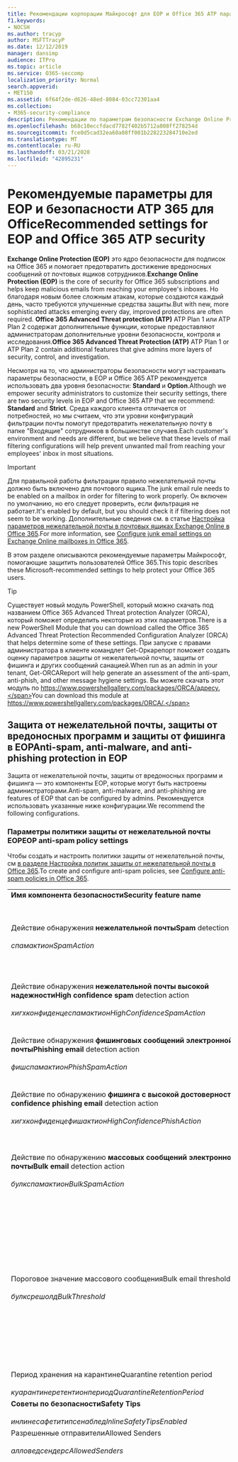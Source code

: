 ```yaml
---
title: Рекомендации корпорации Майкрософт для EOP и Office 365 ATP параметры безопасности, рекомендации, инфраструктура политики отправителей, отчеты о сообщениях на основе домена и соответствие DomainKeys identified mail идентифицированные сообщения, действия, принципы работы, базовые показатели безопасности, базовые уровни для EOP базовые показатели для ATP, Setup ATP, Setup EOP, configure ATP, configure EOP, Configuration Security
f1.keywords:
- NOCSH
ms.author: tracyp
author: MSFTTracyP
ms.date: 12/12/2019
manager: dansimp
audience: ITPro
ms.topic: article
ms.service: O365-seccomp
localization_priority: Normal
search.appverid:
- MET150
ms.assetid: 6f64f2de-d626-48ed-8084-03cc72301aa4
ms.collection:
- M365-security-compliance
description: Рекомендации по параметрам безопасности Exchange Online Protection (EOP) и Advanced Threat protection (ATP) Каковы текущие рекомендации по стандартной защите? Что следует использовать, если требуется более высокий ранг? И какие дополнительные возможности вы получаете, если вы также используете Advanced Threat protection (ATP)?
ms.openlocfilehash: b68c10eccfdacd7782f402b5712a808ff278254d
ms.sourcegitcommit: fce0d5cad32ea60a08ff001b228223284710e2ed
ms.translationtype: MT
ms.contentlocale: ru-RU
ms.lasthandoff: 03/21/2020
ms.locfileid: "42895231"
---
```

# <a name="recommended-settings-for-eop-and-office-365-atp-security"></a><span data-ttu-id="5b3d4-106">Рекомендуемые параметры для EOP и безопасности ATP 365 для Office</span><span class="sxs-lookup"><span data-stu-id="5b3d4-106">Recommended settings for EOP and Office 365 ATP security</span></span>

<span data-ttu-id="5b3d4-107">**Exchange Online Protection (EOP)** это ядро безопасности для подписок на Office 365 и помогает предотвратить достижение вредоносных сообщений от почтовых ящиков сотрудников.</span><span class="sxs-lookup"><span data-stu-id="5b3d4-107">**Exchange Online Protection (EOP)** is the core of security for Office 365 subscriptions and helps keep malicious emails from reaching your employee's inboxes.</span></span> <span data-ttu-id="5b3d4-108">Но благодаря новым более сложным атакам, которые создаются каждый день, часто требуются улучшенные средства защиты.</span><span class="sxs-lookup"><span data-stu-id="5b3d4-108">But with new, more sophisticated attacks emerging every day, improved protections are often required.</span></span> <span data-ttu-id="5b3d4-109">**Office 365 Advanced Threat protection (ATP)** ATP Plan 1 или ATP Plan 2 содержат дополнительные функции, которые предоставляют администраторам дополнительные уровни безопасности, контроля и исследования.</span><span class="sxs-lookup"><span data-stu-id="5b3d4-109">**Office 365 Advanced Threat Protection (ATP)** ATP Plan 1 or ATP Plan 2 contain additional features that give admins more layers of security, control, and investigation.</span></span>

<span data-ttu-id="5b3d4-110">Несмотря на то, что администраторы безопасности могут настраивать параметры безопасности, в EOP и Office 365 ATP рекомендуется использовать два уровня безопасности: **Standard** и **Option**.</span><span class="sxs-lookup"><span data-stu-id="5b3d4-110">Although we empower security administrators to customize their security settings, there are two security levels in EOP and Office 365 ATP that we recommend: **Standard** and **Strict**.</span></span> <span data-ttu-id="5b3d4-111">Среда каждого клиента отличается от потребностей, но мы считаем, что эти уровни конфигураций фильтрации почты помогут предотвратить нежелательную почту в папке "Входящие" сотрудников в большинстве случаев.</span><span class="sxs-lookup"><span data-stu-id="5b3d4-111">Each customer's environment and needs are different, but we believe that these levels of mail filtering configurations will help prevent unwanted mail from reaching your employees' inbox in most situations.</span></span>

> [!IMPORTANT]
> <span data-ttu-id="5b3d4-112">Для правильной работы фильтрации правило нежелательной почты должно быть включено для почтового ящика.</span><span class="sxs-lookup"><span data-stu-id="5b3d4-112">The junk email rule needs to be enabled on a mailbox in order for filtering to work properly.</span></span> <span data-ttu-id="5b3d4-113">Он включен по умолчанию, но его следует проверить, если фильтрация не работает.</span><span class="sxs-lookup"><span data-stu-id="5b3d4-113">It's enabled by default, but you should check it if filtering does not seem to be working.</span></span> <span data-ttu-id="5b3d4-114">Дополнительные сведения см. в статье [Настройка параметров нежелательной почты в почтовых ящиках Exchange Online в Office 365](configure-junk-email-settings-on-exo-mailboxes.md).</span><span class="sxs-lookup"><span data-stu-id="5b3d4-114">For more information, see [Configure junk email settings on Exchange Online mailboxes in Office 365](configure-junk-email-settings-on-exo-mailboxes.md).</span></span>

<span data-ttu-id="5b3d4-115">В этом разделе описываются рекомендуемые параметры Майкрософт, помогающие защитить пользователей Office 365.</span><span class="sxs-lookup"><span data-stu-id="5b3d4-115">This topic describes these Microsoft-recommended settings to help protect your Office 365 users.</span></span>

> [!TIP]
> <span data-ttu-id="5b3d4-116">Существует новый модуль PowerShell, который можно скачать под названием Office 365 Advanced Threat protection Analyzer (ORCA), который поможет определить некоторые из этих параметров.</span><span class="sxs-lookup"><span data-stu-id="5b3d4-116">There is a new PowerShell Module that you can download called the Office 365 Advanced Threat Protection Recommended Configuration Analyzer (ORCA) that helps determine some of these settings.</span></span> <span data-ttu-id="5b3d4-117">При запуске с правами администратора в клиенте командлет Get-Оркарепорт поможет создать оценку параметров защиты от нежелательной почты, защиты от фишинга и других сообщений санацией.</span><span class="sxs-lookup"><span data-stu-id="5b3d4-117">When run as an admin in your tenant, Get-ORCAReport will help generate an assessment of the anti-spam, anti-phish, and other message hygiene settings.</span></span> <span data-ttu-id="5b3d4-118">Вы можете скачать этот модуль по https://www.powershellgallery.com/packages/ORCA/адресу.</span><span class="sxs-lookup"><span data-stu-id="5b3d4-118">You can download this module at https://www.powershellgallery.com/packages/ORCA/.</span></span>

## <a name="anti-spam-anti-malware-and-anti-phishing-protection-in-eop"></a><span data-ttu-id="5b3d4-119">Защита от нежелательной почты, защиты от вредоносных программ и защиты от фишинга в EOP</span><span class="sxs-lookup"><span data-stu-id="5b3d4-119">Anti-spam, anti-malware, and anti-phishing protection in EOP</span></span>

<span data-ttu-id="5b3d4-120">Защита от нежелательной почты, защиты от вредоносных программ и фишинга — это компоненты EOP, которые могут быть настроены администраторами.</span><span class="sxs-lookup"><span data-stu-id="5b3d4-120">Anti-spam, anti-malware, and anti-phishing are features of EOP that can be configured by admins.</span></span> <span data-ttu-id="5b3d4-121">Рекомендуется использовать указанные ниже конфигурации.</span><span class="sxs-lookup"><span data-stu-id="5b3d4-121">We recommend the following configurations.</span></span>

### <a name="eop-anti-spam-policy-settings"></a><span data-ttu-id="5b3d4-122">Параметры политики защиты от нежелательной почты EOP</span><span class="sxs-lookup"><span data-stu-id="5b3d4-122">EOP anti-spam policy settings</span></span>

<span data-ttu-id="5b3d4-123">Чтобы создать и настроить политики защиты от нежелательной почты, см [в разделе Настройка политик защиты от нежелательной почты в Office 365](configure-your-spam-filter-policies.md).</span><span class="sxs-lookup"><span data-stu-id="5b3d4-123">To create and configure anti-spam policies, see [Configure anti-spam policies in Office 365](configure-your-spam-filter-policies.md).</span></span>

|||||
|---|---|---|---|
|<span data-ttu-id="5b3d4-124">**Имя компонента безопасности**</span><span class="sxs-lookup"><span data-stu-id="5b3d4-124">**Security feature name**</span></span>|<span data-ttu-id="5b3d4-125">**Standard**</span><span class="sxs-lookup"><span data-stu-id="5b3d4-125">**Standard**</span></span>|<span data-ttu-id="5b3d4-126">**Жестк**</span><span class="sxs-lookup"><span data-stu-id="5b3d4-126">**Strict**</span></span>|<span data-ttu-id="5b3d4-127">**Comment**</span><span class="sxs-lookup"><span data-stu-id="5b3d4-127">**Comment**</span></span>|
|<span data-ttu-id="5b3d4-128">Действие обнаружения **нежелательной почты**</span><span class="sxs-lookup"><span data-stu-id="5b3d4-128">**Spam** detection action</span></span> <br/><br/> <span data-ttu-id="5b3d4-129">_спамактион_</span><span class="sxs-lookup"><span data-stu-id="5b3d4-129">_SpamAction_</span></span>|<span data-ttu-id="5b3d4-130">**Переместить сообщение в папку "Нежелательная почта"**</span><span class="sxs-lookup"><span data-stu-id="5b3d4-130">**Move message to Junk Email folder**</span></span> <br/><br/> `MoveToJmf`|<span data-ttu-id="5b3d4-131">**Отправить сообщение на карантин**</span><span class="sxs-lookup"><span data-stu-id="5b3d4-131">**Quarantine message**</span></span> <br/><br/> `Quarantine`||
|<span data-ttu-id="5b3d4-132">Действие обнаружения **нежелательной почты высокой надежности**</span><span class="sxs-lookup"><span data-stu-id="5b3d4-132">**High confidence spam** detection action</span></span> <br/><br/> <span data-ttu-id="5b3d4-133">_хигхконфиденцеспамактион_</span><span class="sxs-lookup"><span data-stu-id="5b3d4-133">_HighConfidenceSpamAction_</span></span>|<span data-ttu-id="5b3d4-134">**Отправить сообщение на карантин**</span><span class="sxs-lookup"><span data-stu-id="5b3d4-134">**Quarantine message**</span></span> <br/><br/> `Quarantine`|<span data-ttu-id="5b3d4-135">**Отправить сообщение на карантин**</span><span class="sxs-lookup"><span data-stu-id="5b3d4-135">**Quarantine message**</span></span> <br/><br/> `Quarantine`||
|<span data-ttu-id="5b3d4-136">Действие обнаружения **фишинговых сообщений электронной почты**</span><span class="sxs-lookup"><span data-stu-id="5b3d4-136">**Phishing email** detection action</span></span> <br/><br/> <span data-ttu-id="5b3d4-137">_фишспамактион_</span><span class="sxs-lookup"><span data-stu-id="5b3d4-137">_PhishSpamAction_</span></span>|<span data-ttu-id="5b3d4-138">**Отправить сообщение на карантин**</span><span class="sxs-lookup"><span data-stu-id="5b3d4-138">**Quarantine message**</span></span> <br/><br/> `Quarantine`|<span data-ttu-id="5b3d4-139">**Отправить сообщение на карантин**</span><span class="sxs-lookup"><span data-stu-id="5b3d4-139">**Quarantine message**</span></span> <br/><br/> `Quarantine`||
|<span data-ttu-id="5b3d4-140">Действие по обнаружению **фишинга с высокой достоверностью**</span><span class="sxs-lookup"><span data-stu-id="5b3d4-140">**High confidence phishing email** detection action</span></span> <br/><br/> <span data-ttu-id="5b3d4-141">_хигхконфиденцефишактион_</span><span class="sxs-lookup"><span data-stu-id="5b3d4-141">_HighConfidencePhishAction_</span></span>|<span data-ttu-id="5b3d4-142">**Отправить сообщение на карантин**</span><span class="sxs-lookup"><span data-stu-id="5b3d4-142">**Quarantine message**</span></span> <br/><br/> `Quarantine`|<span data-ttu-id="5b3d4-143">**Отправить сообщение на карантин**</span><span class="sxs-lookup"><span data-stu-id="5b3d4-143">**Quarantine message**</span></span> <br/><br/> `Quarantine`||
|<span data-ttu-id="5b3d4-144">Действие по обнаружению **массовых сообщений электронной почты**</span><span class="sxs-lookup"><span data-stu-id="5b3d4-144">**Bulk email** detection action</span></span> <br/><br/> <span data-ttu-id="5b3d4-145">_булкспамактион_</span><span class="sxs-lookup"><span data-stu-id="5b3d4-145">_BulkSpamAction_</span></span>|<span data-ttu-id="5b3d4-146">**Переместить сообщение в папку "Нежелательная почта"**</span><span class="sxs-lookup"><span data-stu-id="5b3d4-146">**Move message to Junk Email folder**</span></span> <br/><br/> `MoveToJmf`|<span data-ttu-id="5b3d4-147">**Отправить сообщение на карантин**</span><span class="sxs-lookup"><span data-stu-id="5b3d4-147">**Quarantine message**</span></span> <br/><br/> `Quarantine`||
|<span data-ttu-id="5b3d4-148">Пороговое значение массового сообщения</span><span class="sxs-lookup"><span data-stu-id="5b3d4-148">Bulk email threshold</span></span> <br/><br/> <span data-ttu-id="5b3d4-149">_булксрешолд_</span><span class="sxs-lookup"><span data-stu-id="5b3d4-149">_BulkThreshold_</span></span>|<span data-ttu-id="5b3d4-150">6 </span><span class="sxs-lookup"><span data-stu-id="5b3d4-150">6</span></span>|<span data-ttu-id="5b3d4-151">4 </span><span class="sxs-lookup"><span data-stu-id="5b3d4-151">4</span></span>|<span data-ttu-id="5b3d4-152">Значение по умолчанию в настоящий момент равно 7, но рекомендуется изменить его на 6.</span><span class="sxs-lookup"><span data-stu-id="5b3d4-152">The default value is currently 7, but we recommend that you change it to 6.</span></span> <span data-ttu-id="5b3d4-153">Дополнительные сведения см. [в статье уровень жалоб (BCL) в Office 365](bulk-complaint-level-values.md).</span><span class="sxs-lookup"><span data-stu-id="5b3d4-153">For details, see [Bulk complaint level (BCL) in Office 365](bulk-complaint-level-values.md).</span></span>|
|<span data-ttu-id="5b3d4-154">Период хранения на карантине</span><span class="sxs-lookup"><span data-stu-id="5b3d4-154">Quarantine retention period</span></span> <br/><br/> <span data-ttu-id="5b3d4-155">_куарантинеретентионпериод_</span><span class="sxs-lookup"><span data-stu-id="5b3d4-155">_QuarantineRetentionPeriod_</span></span>|<span data-ttu-id="5b3d4-156">30 дней</span><span class="sxs-lookup"><span data-stu-id="5b3d4-156">30 days</span></span>|<span data-ttu-id="5b3d4-157">30 дней</span><span class="sxs-lookup"><span data-stu-id="5b3d4-157">30 days</span></span>||
|<span data-ttu-id="5b3d4-158">**Советы по безопасности**</span><span class="sxs-lookup"><span data-stu-id="5b3d4-158">**Safety Tips**</span></span> <br/><br/> <span data-ttu-id="5b3d4-159">_инлинесафетитипсенаблед_</span><span class="sxs-lookup"><span data-stu-id="5b3d4-159">_InlineSafetyTipsEnabled_</span></span>|<span data-ttu-id="5b3d4-160">Вкл.</span><span class="sxs-lookup"><span data-stu-id="5b3d4-160">On</span></span> <br/><br/> `$true`|<span data-ttu-id="5b3d4-161">Вкл.</span><span class="sxs-lookup"><span data-stu-id="5b3d4-161">On</span></span> <br/><br/> `$true`||
|<span data-ttu-id="5b3d4-162">Разрешенные отправители</span><span class="sxs-lookup"><span data-stu-id="5b3d4-162">Allowed Senders</span></span> <br/><br/> <span data-ttu-id="5b3d4-163">_алловедсендерс_</span><span class="sxs-lookup"><span data-stu-id="5b3d4-163">_AllowedSenders_</span></span>|<span data-ttu-id="5b3d4-164">Нет</span><span class="sxs-lookup"><span data-stu-id="5b3d4-164">None</span></span>|<span data-ttu-id="5b3d4-165">Нет</span><span class="sxs-lookup"><span data-stu-id="5b3d4-165">None</span></span>||
|<span data-ttu-id="5b3d4-166">Допустимые домены отправителей</span><span class="sxs-lookup"><span data-stu-id="5b3d4-166">Allowed Sender Domains</span></span> <br/><br/> <span data-ttu-id="5b3d4-167">_алловедсендердомаинс_</span><span class="sxs-lookup"><span data-stu-id="5b3d4-167">_AllowedSenderDomains_</span></span>|<span data-ttu-id="5b3d4-168">Нет</span><span class="sxs-lookup"><span data-stu-id="5b3d4-168">None</span></span>|<span data-ttu-id="5b3d4-169">Нет</span><span class="sxs-lookup"><span data-stu-id="5b3d4-169">None</span></span>|<span data-ttu-id="5b3d4-170">Добавление доменов, которым вы владеете (также известными как _обслуживаемые домены_), в список разрешенных отправителей не требуется.</span><span class="sxs-lookup"><span data-stu-id="5b3d4-170">Adding domains that you own (also known as _accepted domains_) to the allowed senders list is not required.</span></span> <span data-ttu-id="5b3d4-171">На самом деле он считается высоким риском, так как создает возможности для неудачных субъектов, чтобы отправлять вам сообщения, которые в противном случае будут отфильтровать. Используйте [логику подделки](learn-about-spoof-intelligence.md) в центре безопасности & соответствия требованиям на странице **Параметры защиты от нежелательной почты** , чтобы просмотреть всех отправителей, которые подделывать домены, являющиеся частью Организации, или подменить внешние домены.</span><span class="sxs-lookup"><span data-stu-id="5b3d4-171">In fact, it's considered high risk since it creates opportunities for bad actors to send you mail that would otherwise be filtered out. Use [spoof intelligence](learn-about-spoof-intelligence.md) in the Security & Compliance Center on the **Anti-spam settings** page to review all senders who are spoofing either domains that are part of your organization, or spoofing external domains.</span></span>|
|<span data-ttu-id="5b3d4-172">Заблокированные отправители</span><span class="sxs-lookup"><span data-stu-id="5b3d4-172">Blocked Senders</span></span> <br/><br/> <span data-ttu-id="5b3d4-173">_блоккедсендерс_</span><span class="sxs-lookup"><span data-stu-id="5b3d4-173">_BlockedSenders_</span></span>|<span data-ttu-id="5b3d4-174">Нет</span><span class="sxs-lookup"><span data-stu-id="5b3d4-174">None</span></span>|<span data-ttu-id="5b3d4-175">Нет</span><span class="sxs-lookup"><span data-stu-id="5b3d4-175">None</span></span>||
|<span data-ttu-id="5b3d4-176">Заблокированные домены отправителей</span><span class="sxs-lookup"><span data-stu-id="5b3d4-176">Blocked Sender Domains</span></span> <br/><br/> <span data-ttu-id="5b3d4-177">_блоккедсендердомаинс_</span><span class="sxs-lookup"><span data-stu-id="5b3d4-177">_BlockedSenderDomains_</span></span>|<span data-ttu-id="5b3d4-178">Нет</span><span class="sxs-lookup"><span data-stu-id="5b3d4-178">None</span></span>|<span data-ttu-id="5b3d4-179">Нет</span><span class="sxs-lookup"><span data-stu-id="5b3d4-179">None</span></span>||
|<span data-ttu-id="5b3d4-180">**Включить уведомления пользователя о нежелательной почте**</span><span class="sxs-lookup"><span data-stu-id="5b3d4-180">**Enable end-user spam notifications**</span></span> <br/><br/> <span data-ttu-id="5b3d4-181">_енаблиндусерспамнотификатионс_</span><span class="sxs-lookup"><span data-stu-id="5b3d4-181">_EnableEndUserSpamNotifications_</span></span>|<span data-ttu-id="5b3d4-182">Включена</span><span class="sxs-lookup"><span data-stu-id="5b3d4-182">Enabled</span></span> <br/><br/> `$true`|<span data-ttu-id="5b3d4-183">Включена</span><span class="sxs-lookup"><span data-stu-id="5b3d4-183">Enabled</span></span> <br/><br/> `$true`||
|<span data-ttu-id="5b3d4-184">**Отправлять уведомления пользователя о нежелательной почте каждые (дн.)**</span><span class="sxs-lookup"><span data-stu-id="5b3d4-184">**Send end-user spam notifications every (days)**</span></span> <br/><br/> <span data-ttu-id="5b3d4-185">_ендусерспамнотификатионфрекуенци_</span><span class="sxs-lookup"><span data-stu-id="5b3d4-185">_EndUserSpamNotificationFrequency_</span></span>|<span data-ttu-id="5b3d4-186">за 3 дня;</span><span class="sxs-lookup"><span data-stu-id="5b3d4-186">3 days</span></span>|<span data-ttu-id="5b3d4-187">за 3 дня;</span><span class="sxs-lookup"><span data-stu-id="5b3d4-187">3 days</span></span>||
|<span data-ttu-id="5b3d4-188">**Нежелательная почта**</span><span class="sxs-lookup"><span data-stu-id="5b3d4-188">**Spam ZAP**</span></span> <br/><br/> <span data-ttu-id="5b3d4-189">_спамзапенаблед_</span><span class="sxs-lookup"><span data-stu-id="5b3d4-189">_SpamZapEnabled_</span></span>|<span data-ttu-id="5b3d4-190">Включена</span><span class="sxs-lookup"><span data-stu-id="5b3d4-190">Enabled</span></span> <br/><br/> `$true`|<span data-ttu-id="5b3d4-191">Включена</span><span class="sxs-lookup"><span data-stu-id="5b3d4-191">Enabled</span></span> <br/><br/> `$true`||
|<span data-ttu-id="5b3d4-192">**Фишинг ZAP**</span><span class="sxs-lookup"><span data-stu-id="5b3d4-192">**Phish ZAP**</span></span> <br/><br/> <span data-ttu-id="5b3d4-193">_фишзапенаблед_</span><span class="sxs-lookup"><span data-stu-id="5b3d4-193">_PhishZapEnabled_</span></span>|<span data-ttu-id="5b3d4-194">Включена</span><span class="sxs-lookup"><span data-stu-id="5b3d4-194">Enabled</span></span> <br/><br/> `$true`|<span data-ttu-id="5b3d4-195">Включена</span><span class="sxs-lookup"><span data-stu-id="5b3d4-195">Enabled</span></span> <br/><br/> `$true`||
|<span data-ttu-id="5b3d4-196">_маркасспамбулкмаил_</span><span class="sxs-lookup"><span data-stu-id="5b3d4-196">_MarkAsSpamBulkMail_</span></span>|<span data-ttu-id="5b3d4-197">Вкл.</span><span class="sxs-lookup"><span data-stu-id="5b3d4-197">On</span></span>|<span data-ttu-id="5b3d4-198">Вкл.</span><span class="sxs-lookup"><span data-stu-id="5b3d4-198">On</span></span>|<span data-ttu-id="5b3d4-199">Этот параметр доступен только в PowerShell.</span><span class="sxs-lookup"><span data-stu-id="5b3d4-199">This setting is only available in PowerShell.</span></span>|
|

<span data-ttu-id="5b3d4-200">В политиках защиты от нежелательной почты можно использовать несколько дополнительных параметров расширенного фильтра нежелательной почты.</span><span class="sxs-lookup"><span data-stu-id="5b3d4-200">There are several other Advanced Spam Filter (ASF) settings in anti-spam policies that are in the process of being deprecated.</span></span> <span data-ttu-id="5b3d4-201">Дополнительные сведения о временных шкалах для амортизации этих функций будут общаться за пределом этой темы.</span><span class="sxs-lookup"><span data-stu-id="5b3d4-201">More information on the timelines for the depreciation of these features will be communicated outside of this topic.</span></span>

<span data-ttu-id="5b3d4-202">Рекомендуется **отключить эти параметры ASF** для **стандартных** и **ограниченных** уровней.</span><span class="sxs-lookup"><span data-stu-id="5b3d4-202">We recommend that you turn these ASF settings **Off** for both **Standard** and **Strict** levels.</span></span> <span data-ttu-id="5b3d4-203">Дополнительные сведения о параметрах ASF приведены [в разделе Advanced спам Filtering (ASF) в Office 365](advanced-spam-filtering-asf-options.md).</span><span class="sxs-lookup"><span data-stu-id="5b3d4-203">For more information about ASF settings, see [Advanced Spam Filter (ASF) settings in Office 365](advanced-spam-filtering-asf-options.md).</span></span>

|||
|----|---|
|<span data-ttu-id="5b3d4-204">**Имя компонента безопасности**</span><span class="sxs-lookup"><span data-stu-id="5b3d4-204">**Security feature name**</span></span>|<span data-ttu-id="5b3d4-205">**Comments**</span><span class="sxs-lookup"><span data-stu-id="5b3d4-205">**Comments**</span></span>|
|<span data-ttu-id="5b3d4-206">**Ссылки на изображения с удаленными сайтами** (_инкреасескоревисимажелинкс_)</span><span class="sxs-lookup"><span data-stu-id="5b3d4-206">**Image links to remote sites** (_IncreaseScoreWithImageLinks_)</span></span>||
|<span data-ttu-id="5b3d4-207">**Числовой IP-адрес в URL-адресе** (_инкреасескоревиснумериЦипс_)</span><span class="sxs-lookup"><span data-stu-id="5b3d4-207">**Numeric IP address in URL** (_IncreaseScoreWithNumericIps_)</span></span>||
|<span data-ttu-id="5b3d4-208">**UL-перенаправление на другой порт** (_инкреасескоревисредиректтусерпорт_)</span><span class="sxs-lookup"><span data-stu-id="5b3d4-208">**UL redirect to other port** (_IncreaseScoreWithRedirectToOtherPort_)</span></span>||
|<span data-ttu-id="5b3d4-209">**URL-адрес для веб-сайтов BIZ или info** (_инкреасескоревисбизоринфаурлс_)</span><span class="sxs-lookup"><span data-stu-id="5b3d4-209">**URL to .biz or .info websites** (_IncreaseScoreWithBizOrInfoUrls_)</span></span>||
|<span data-ttu-id="5b3d4-210">**Пустые сообщения** (_маркасспамемптимессажес_)</span><span class="sxs-lookup"><span data-stu-id="5b3d4-210">**Empty messages** (_MarkAsSpamEmptyMessages_)</span></span>||
|<span data-ttu-id="5b3d4-211">**JavaScript или VBScript в HTML** (_маркасспамжаваскриптинхтмл_)</span><span class="sxs-lookup"><span data-stu-id="5b3d4-211">**JavaScript or VBScript in HTML** (_MarkAsSpamJavaScriptInHtml_)</span></span>||
|<span data-ttu-id="5b3d4-212">**Теги Frame или IFRAME в HTML** (_маркасспамфрамесинхтмл_)</span><span class="sxs-lookup"><span data-stu-id="5b3d4-212">**Frame or IFrame tags in HTML** (_MarkAsSpamFramesInHtml_)</span></span>||
|<span data-ttu-id="5b3d4-213">**Теги объекта в HTML** (_маркасспамобжекттагсинхтмл_)</span><span class="sxs-lookup"><span data-stu-id="5b3d4-213">**Object tags in HTML** (_MarkAsSpamObjectTagsInHtml_)</span></span>||
|<span data-ttu-id="5b3d4-214">**Внедрение тегов в HTML** (_маркасспамембедтагсинхтмл_)</span><span class="sxs-lookup"><span data-stu-id="5b3d4-214">**Embed tags in HTML** (_MarkAsSpamEmbedTagsInHtml_)</span></span>||
|<span data-ttu-id="5b3d4-215">**Теги форм в HTML** (_маркасспамформтагсинхтмл_)</span><span class="sxs-lookup"><span data-stu-id="5b3d4-215">**Form tags in HTML** (_MarkAsSpamFormTagsInHtml_)</span></span>||
|<span data-ttu-id="5b3d4-216">**Ошибки на веб-сайте в HTML** (_маркасспамвеббугсинхтмл_)</span><span class="sxs-lookup"><span data-stu-id="5b3d4-216">**Web bugs in HTML** (_MarkAsSpamWebBugsInHtml_)</span></span>||
|<span data-ttu-id="5b3d4-217">**Применение списка конфиденциальных слов** (_маркасспамсенситивевордлист_)</span><span class="sxs-lookup"><span data-stu-id="5b3d4-217">**Apply sensitive word list** (_MarkAsSpamSensitiveWordList_)</span></span>||
|<span data-ttu-id="5b3d4-218">**Запись SPF: неисправность жесткого диска** (_маркасспамспфрекордхардфаил_)</span><span class="sxs-lookup"><span data-stu-id="5b3d4-218">**SPF record: hard fail** (_MarkAsSpamSpfRecordHardFail_)</span></span>||
|<span data-ttu-id="5b3d4-219">**Фильтрация кодов отправителя: неисправность** (_маркасспамфромаддрессаусфаил_)</span><span class="sxs-lookup"><span data-stu-id="5b3d4-219">**Conditional Sender ID filtering: hard fail** (_MarkAsSpamFromAddressAuthFail_)</span></span>||
|<span data-ttu-id="5b3d4-220">**Рассеивание отчета о недоставке** (_маркасспамндрбаккскаттер_)</span><span class="sxs-lookup"><span data-stu-id="5b3d4-220">**NDR backscatter** (_MarkAsSpamNdrBackscatter_)</span></span>||
|

#### <a name="eop-outbound-spam-policy-settings"></a><span data-ttu-id="5b3d4-221">Параметры политики исходящей нежелательной почты EOP</span><span class="sxs-lookup"><span data-stu-id="5b3d4-221">EOP outbound spam policy settings</span></span>

<span data-ttu-id="5b3d4-222">Чтобы создать и настроить политики нежелательной почты, см [в разделе Настройка фильтрации исходящих нежелательной почты в Office 365](configure-the-outbound-spam-policy.md).</span><span class="sxs-lookup"><span data-stu-id="5b3d4-222">To create and configure outbound spam policies, see [Configure outbound spam filtering in Office 365](configure-the-outbound-spam-policy.md).</span></span>

||||
|---|---|---|---|
|<span data-ttu-id="5b3d4-223">**Имя компонента безопасности**</span><span class="sxs-lookup"><span data-stu-id="5b3d4-223">**Security feature name**</span></span>|<span data-ttu-id="5b3d4-224">**Standard**</span><span class="sxs-lookup"><span data-stu-id="5b3d4-224">**Standard**</span></span>|<span data-ttu-id="5b3d4-225">**Жестк**</span><span class="sxs-lookup"><span data-stu-id="5b3d4-225">**Strict**</span></span>|<span data-ttu-id="5b3d4-226">**Comment**</span><span class="sxs-lookup"><span data-stu-id="5b3d4-226">**Comment**</span></span>|
|<span data-ttu-id="5b3d4-227">**Максимальное количество получателей на одного пользователя: внешнее почасовое ограничение**</span><span class="sxs-lookup"><span data-stu-id="5b3d4-227">**Maximum number of recipients per user: External hourly limit**</span></span> <br/><br/> <span data-ttu-id="5b3d4-228">_реЦипиентлимитекстерналперхаур_</span><span class="sxs-lookup"><span data-stu-id="5b3d4-228">_RecipientLimitExternalPerHour_</span></span>|<span data-ttu-id="5b3d4-229">500</span><span class="sxs-lookup"><span data-stu-id="5b3d4-229">500</span></span>|<span data-ttu-id="5b3d4-230">400</span><span class="sxs-lookup"><span data-stu-id="5b3d4-230">400</span></span>||
|<span data-ttu-id="5b3d4-231">**Максимальное количество получателей на одного пользователя: внутреннее почасовое ограничение**</span><span class="sxs-lookup"><span data-stu-id="5b3d4-231">**Maximum number of recipients per user: Internal hourly limit**</span></span> <br/><br/> <span data-ttu-id="5b3d4-232">_реЦипиентлимитинтерналперхаур_</span><span class="sxs-lookup"><span data-stu-id="5b3d4-232">_RecipientLimitInternalPerHour_</span></span>|<span data-ttu-id="5b3d4-233">1000</span><span class="sxs-lookup"><span data-stu-id="5b3d4-233">1000</span></span>|<span data-ttu-id="5b3d4-234">800</span><span class="sxs-lookup"><span data-stu-id="5b3d4-234">800</span></span>||
|<span data-ttu-id="5b3d4-235">**Максимальное количество получателей на одного пользователя: ежедневное ограничение**</span><span class="sxs-lookup"><span data-stu-id="5b3d4-235">**Maximum number of recipients per user: Daily limit**</span></span> <br/><br/> <span data-ttu-id="5b3d4-236">_реЦипиентлимитпердай_</span><span class="sxs-lookup"><span data-stu-id="5b3d4-236">_RecipientLimitPerDay_</span></span>|<span data-ttu-id="5b3d4-237">1000</span><span class="sxs-lookup"><span data-stu-id="5b3d4-237">1000</span></span>|<span data-ttu-id="5b3d4-238">800</span><span class="sxs-lookup"><span data-stu-id="5b3d4-238">800</span></span>||
|<span data-ttu-id="5b3d4-239">**Действие при превышении пользователем предельных значений**</span><span class="sxs-lookup"><span data-stu-id="5b3d4-239">**Action when a user exceeds the limits**</span></span> <br/><br/> <span data-ttu-id="5b3d4-240">_актионвхенсрешолдреачед_</span><span class="sxs-lookup"><span data-stu-id="5b3d4-240">_ActionWhenThresholdReached_</span></span>|<span data-ttu-id="5b3d4-241">**Запретить пользователю отправлять почту**</span><span class="sxs-lookup"><span data-stu-id="5b3d4-241">**Restrict the user from sending mail**</span></span> <br/><br/> `BlockUser`|<span data-ttu-id="5b3d4-242">**Запретить пользователю отправлять почту**</span><span class="sxs-lookup"><span data-stu-id="5b3d4-242">**Restrict the user from sending mail**</span></span> <br/><br/> `BlockUser`||
|

### <a name="eop-anti-malware-policy-settings"></a><span data-ttu-id="5b3d4-243">Параметры политики защиты от вредоносных программ EOP</span><span class="sxs-lookup"><span data-stu-id="5b3d4-243">EOP anti-malware policy settings</span></span>

<span data-ttu-id="5b3d4-244">Чтобы создать и настроить политики защиты от вредоносных программ, ознакомьтесь со статьей [Настройка политик защиты от вредоносных программ в Office 365](configure-anti-malware-policies.md).</span><span class="sxs-lookup"><span data-stu-id="5b3d4-244">To create and configure anti-malware policies, see [Configure anti-malware policies in Office 365](configure-anti-malware-policies.md).</span></span>

|||||
|---|---|---|---|
|<span data-ttu-id="5b3d4-245">**Имя компонента безопасности**</span><span class="sxs-lookup"><span data-stu-id="5b3d4-245">**Security feature name**</span></span>|<span data-ttu-id="5b3d4-246">**Standard**</span><span class="sxs-lookup"><span data-stu-id="5b3d4-246">**Standard**</span></span>|<span data-ttu-id="5b3d4-247">**Жестк**</span><span class="sxs-lookup"><span data-stu-id="5b3d4-247">**Strict**</span></span>|<span data-ttu-id="5b3d4-248">**Comment**</span><span class="sxs-lookup"><span data-stu-id="5b3d4-248">**Comment**</span></span>|
|<span data-ttu-id="5b3d4-249">**Хотите ли вы уведомлять получателей, если их сообщения помещены в карантин?**</span><span class="sxs-lookup"><span data-stu-id="5b3d4-249">**Do you want to notify recipients if their messages are quarantined?**</span></span> <br/><br/> <span data-ttu-id="5b3d4-250">_Действие_</span><span class="sxs-lookup"><span data-stu-id="5b3d4-250">_Action_</span></span>|<span data-ttu-id="5b3d4-251">Нет</span><span class="sxs-lookup"><span data-stu-id="5b3d4-251">No</span></span> <br/><br/> <span data-ttu-id="5b3d4-252">_DeleteMessage_</span><span class="sxs-lookup"><span data-stu-id="5b3d4-252">_DeleteMessage_</span></span>|<span data-ttu-id="5b3d4-253">Нет</span><span class="sxs-lookup"><span data-stu-id="5b3d4-253">No</span></span> <br/><br/> <span data-ttu-id="5b3d4-254">_DeleteMessage_</span><span class="sxs-lookup"><span data-stu-id="5b3d4-254">_DeleteMessage_</span></span>|<span data-ttu-id="5b3d4-255">Если во вложении электронной почты обнаружены вредоносные программы, сообщение помещается в карантин и может быть запущено только администратором.</span><span class="sxs-lookup"><span data-stu-id="5b3d4-255">If malware is detected in an email attachment, the message is quarantined and can be released only by an admin.</span></span>|
|<span data-ttu-id="5b3d4-256">**Фильтр типов вложений Common**</span><span class="sxs-lookup"><span data-stu-id="5b3d4-256">**Common Attachment Types Filter**</span></span> <br/><br/> <span data-ttu-id="5b3d4-257">_енаблефилефилтер_</span><span class="sxs-lookup"><span data-stu-id="5b3d4-257">_EnableFileFilter_</span></span>|<span data-ttu-id="5b3d4-258">Вкл.</span><span class="sxs-lookup"><span data-stu-id="5b3d4-258">On</span></span> <br/><br/> `$true`|<span data-ttu-id="5b3d4-259">Вкл.</span><span class="sxs-lookup"><span data-stu-id="5b3d4-259">On</span></span> <br/><br/> `$true`|<span data-ttu-id="5b3d4-260">Этот параметр позволяет поместить в карантин сообщения, содержащие исполняемые файлы, на основе типа файлов, независимо от содержимого вложения.</span><span class="sxs-lookup"><span data-stu-id="5b3d4-260">This setting quarantines messages that contain executable attachments based on file type, regardless of the attachment content.</span></span>|
|<span data-ttu-id="5b3d4-261">**Автоматическое удаление вредоносных программ с нулевым временем**</span><span class="sxs-lookup"><span data-stu-id="5b3d4-261">**Malware Zero-hour Auto Purge**</span></span> <br/><br/> <span data-ttu-id="5b3d4-262">_запенаблед_</span><span class="sxs-lookup"><span data-stu-id="5b3d4-262">_ZapEnabled_</span></span>|<span data-ttu-id="5b3d4-263">Вкл.</span><span class="sxs-lookup"><span data-stu-id="5b3d4-263">On</span></span> <br/><br/> `$true`|<span data-ttu-id="5b3d4-264">Вкл.</span><span class="sxs-lookup"><span data-stu-id="5b3d4-264">On</span></span> <br/><br/> `$true`||
|<span data-ttu-id="5b3d4-265">**Уведомление внутренних отправителей о** недоставленном сообщении</span><span class="sxs-lookup"><span data-stu-id="5b3d4-265">**Notify internal senders** of the undelivered message</span></span> <br/><br/> <span data-ttu-id="5b3d4-266">_енаблеинтерналсендернотификатионс_</span><span class="sxs-lookup"><span data-stu-id="5b3d4-266">_EnableInternalSenderNotifications_</span></span>|<span data-ttu-id="5b3d4-267">Отключено</span><span class="sxs-lookup"><span data-stu-id="5b3d4-267">Disabled</span></span> <br/><br/> `$false`|<span data-ttu-id="5b3d4-268">Отключено</span><span class="sxs-lookup"><span data-stu-id="5b3d4-268">Disabled</span></span> <br/><br/> `$false`||
|<span data-ttu-id="5b3d4-269">**Уведомление внешних отправителей** о недоставленном сообщении</span><span class="sxs-lookup"><span data-stu-id="5b3d4-269">**Notify external senders** of the undelivered message</span></span> <br/><br/> <span data-ttu-id="5b3d4-270">_енабликстерналсендернотификатионс_</span><span class="sxs-lookup"><span data-stu-id="5b3d4-270">_EnableExternalSenderNotifications_</span></span>|<span data-ttu-id="5b3d4-271">Отключено</span><span class="sxs-lookup"><span data-stu-id="5b3d4-271">Disabled</span></span> <br/><br/> `$false`|<span data-ttu-id="5b3d4-272">Отключено</span><span class="sxs-lookup"><span data-stu-id="5b3d4-272">Disabled</span></span> <br/><br/> `$false`||
|

### <a name="eop-anti-phishing-policy-settings"></a><span data-ttu-id="5b3d4-273">Параметры политики защиты от фишинговых EOP</span><span class="sxs-lookup"><span data-stu-id="5b3d4-273">EOP anti-phishing policy settings</span></span>

|<span data-ttu-id="5b3d4-274">Имя компонента безопасности</span><span class="sxs-lookup"><span data-stu-id="5b3d4-274">Security feature name</span></span>|<span data-ttu-id="5b3d4-275">Standard</span><span class="sxs-lookup"><span data-stu-id="5b3d4-275">Standard</span></span>|<span data-ttu-id="5b3d4-276">Жестк</span><span class="sxs-lookup"><span data-stu-id="5b3d4-276">Strict</span></span>|<span data-ttu-id="5b3d4-277">Comment</span><span class="sxs-lookup"><span data-stu-id="5b3d4-277">Comment</span></span>|
|---------|---------|---------|---------|
|<span data-ttu-id="5b3d4-278">Включение защиты от спуфинга</span><span class="sxs-lookup"><span data-stu-id="5b3d4-278">Enable anti-spoofing protection</span></span>|<span data-ttu-id="5b3d4-279">Вкл.</span><span class="sxs-lookup"><span data-stu-id="5b3d4-279">On</span></span>|<span data-ttu-id="5b3d4-280">Вкл.</span><span class="sxs-lookup"><span data-stu-id="5b3d4-280">On</span></span>||
|<span data-ttu-id="5b3d4-281">Включение отправителя, не прошедших проверку подлинности (маркировка)</span><span class="sxs-lookup"><span data-stu-id="5b3d4-281">Enable Unauthenticated Sender (tagging)</span></span>|<span data-ttu-id="5b3d4-282">Вкл.</span><span class="sxs-lookup"><span data-stu-id="5b3d4-282">On</span></span>|<span data-ttu-id="5b3d4-283">Вкл.</span><span class="sxs-lookup"><span data-stu-id="5b3d4-283">On</span></span>||
|<span data-ttu-id="5b3d4-284">Если сообщение электронной почты отправлено пользователем, который не может подменить ваш домен</span><span class="sxs-lookup"><span data-stu-id="5b3d4-284">If email is sent by someone who's not allowed to spoof your domain</span></span>|<span data-ttu-id="5b3d4-285">Перемещение сообщения в папки "Нежелательная почта" получателей</span><span class="sxs-lookup"><span data-stu-id="5b3d4-285">Move message to the recipients' Junk Email folders</span></span>|<span data-ttu-id="5b3d4-286">Помещать сообщение в карантин</span><span class="sxs-lookup"><span data-stu-id="5b3d4-286">Quarantine the message</span></span>||

## <a name="office-365-advanced-threat-protection-security"></a><span data-ttu-id="5b3d4-287">Безопасность Advanced Threat Protection в Office 365</span><span class="sxs-lookup"><span data-stu-id="5b3d4-287">Office 365 Advanced Threat Protection security</span></span>

<span data-ttu-id="5b3d4-288">Дополнительные преимущества для обеспечения безопасности возникают при использовании подписки на Office 365 Advanced Threat protection (ATP).</span><span class="sxs-lookup"><span data-stu-id="5b3d4-288">Additional security benefits come with an Office 365 Advanced Threat Protection (ATP) subscription.</span></span> <span data-ttu-id="5b3d4-289">Последние новости и сведения можно узнать [в статье Office 365 ATP](whats-new-in-office-365-atp.md).</span><span class="sxs-lookup"><span data-stu-id="5b3d4-289">For the latest news and information, you can see [What's new in Office 365 ATP](whats-new-in-office-365-atp.md).</span></span>

<span data-ttu-id="5b3d4-290">Пакет Office 365 ATP включает политики безопасных вложений и безопасных ссылок для предотвращения доставки электронной почты с потенциально вредоносными вложениями, а также для предотвращения щелчка потенциально небезопасных URL-адресов.</span><span class="sxs-lookup"><span data-stu-id="5b3d4-290">Office 365 ATP includes the Safe Attachment and Safe Links policies to prevent email with potentially malicious attachments from being delivered, and to keep users from clicking potentially unsafe URLs.</span></span>

> [!IMPORTANT]
> <span data-ttu-id="5b3d4-291">Расширенная защита от фишинга является одним из преимуществ подписки на Office 365 ATP.</span><span class="sxs-lookup"><span data-stu-id="5b3d4-291">Advanced anti-phishing is one of the benefits of an Office 365 ATP subscription.</span></span> <span data-ttu-id="5b3d4-292">Хотя она включена по умолчанию, ***необходимо*** настроить по крайней мере одну политику защиты от фишинга, прежде чем можно будет начать фильтрацию почты.</span><span class="sxs-lookup"><span data-stu-id="5b3d4-292">Although it's enabled by default, you ***must*** configure at least one anti-phishing policy before it can start filtering mail.</span></span> <span data-ttu-id="5b3d4-293">Если вы не настраиваете политики защиты от фишинга, пользователи могут получать опасные сообщения.</span><span class="sxs-lookup"><span data-stu-id="5b3d4-293">Forgetting to configure anti-phishing policies could exposes users to risky emails.</span></span> <span data-ttu-id="5b3d4-294">Не забудьте настроить политики защиты от фишинга после добавления подписки на Office 365 ATP.</span><span class="sxs-lookup"><span data-stu-id="5b3d4-294">Be sure to configure your anti-phishing policies after you add an Office 365 ATP subscription.</span></span>

<span data-ttu-id="5b3d4-295">Если вы добавили подписку на Office 365 ATP на свой EOP, настройте указанные ниже конфигурации.</span><span class="sxs-lookup"><span data-stu-id="5b3d4-295">If you've added an Office 365 ATP subscription to your EOP, set the following configurations.</span></span>

### <a name="office-atp-anti-phishing-policy-settings"></a><span data-ttu-id="5b3d4-296">Параметры политики защиты от фишинга для Office ATP</span><span class="sxs-lookup"><span data-stu-id="5b3d4-296">Office ATP anti-phishing policy settings</span></span>

<span data-ttu-id="5b3d4-297">Клиенты EOP получают базовые функции защиты от фишинга, описанные ранее, но Office 365 ATP содержит больше функций и элементов управления, которые помогают предотвращать, обнаруживать и устранять атаки.</span><span class="sxs-lookup"><span data-stu-id="5b3d4-297">EOP customers get basic anti-phishing as previously described, but Office 365 ATP includes more features and control to help prevent, detect, and remediate against attacks.</span></span>

|<span data-ttu-id="5b3d4-298">Имя компонента безопасности олицетворения</span><span class="sxs-lookup"><span data-stu-id="5b3d4-298">Impersonation security feature name</span></span>|<span data-ttu-id="5b3d4-299">Standard</span><span class="sxs-lookup"><span data-stu-id="5b3d4-299">Standard</span></span>|<span data-ttu-id="5b3d4-300">Жестк</span><span class="sxs-lookup"><span data-stu-id="5b3d4-300">Strict</span></span>|<span data-ttu-id="5b3d4-301">Comment</span><span class="sxs-lookup"><span data-stu-id="5b3d4-301">Comment</span></span>|
|---------|---------|---------|---------|
|<span data-ttu-id="5b3d4-302">(Изменение политики олицетворения) Добавление пользователей для защиты</span><span class="sxs-lookup"><span data-stu-id="5b3d4-302">(Edit impersonation policy) Add users to protect</span></span>|<span data-ttu-id="5b3d4-303">Вкл.</span><span class="sxs-lookup"><span data-stu-id="5b3d4-303">On</span></span>|<span data-ttu-id="5b3d4-304">Вкл.</span><span class="sxs-lookup"><span data-stu-id="5b3d4-304">On</span></span>|<span data-ttu-id="5b3d4-305">Зависит от вашей организации, но мы рекомендуем добавлять пользователей в ключевые роли.</span><span class="sxs-lookup"><span data-stu-id="5b3d4-305">Depends on your organization, but we recommend adding users in key roles.</span></span> <span data-ttu-id="5b3d4-306">Это может быть ваш исполнитель, финансовый директор, а также другие старшие руководители.</span><span class="sxs-lookup"><span data-stu-id="5b3d4-306">Internally, these might be your CEO, CFO, and other senior leaders.</span></span> <span data-ttu-id="5b3d4-307">Они могут включать в себя участников Совета или ваших директоров.</span><span class="sxs-lookup"><span data-stu-id="5b3d4-307">Externally, these could include council members or your board of directors.</span></span>|
|<span data-ttu-id="5b3d4-308">(Изменение политики олицетворения) Автоматически включать домены, которыми я хочу</span><span class="sxs-lookup"><span data-stu-id="5b3d4-308">(Edit impersonation policy) Automatically include the domains I own</span></span>|<span data-ttu-id="5b3d4-309">Вкл.</span><span class="sxs-lookup"><span data-stu-id="5b3d4-309">On</span></span>|<span data-ttu-id="5b3d4-310">Вкл.</span><span class="sxs-lookup"><span data-stu-id="5b3d4-310">On</span></span>||
|<span data-ttu-id="5b3d4-311">(Изменение политики олицетворения) Включить настраиваемые домены</span><span class="sxs-lookup"><span data-stu-id="5b3d4-311">(Edit impersonation policy) Include custom domains</span></span>|<span data-ttu-id="5b3d4-312">Вкл.</span><span class="sxs-lookup"><span data-stu-id="5b3d4-312">On</span></span>|<span data-ttu-id="5b3d4-313">Вкл.</span><span class="sxs-lookup"><span data-stu-id="5b3d4-313">On</span></span>|<span data-ttu-id="5b3d4-314">Зависит от вашей организации, но мы рекомендуем добавлять домены, которые вы не владеете.</span><span class="sxs-lookup"><span data-stu-id="5b3d4-314">Depends on your organization, but we recommend adding domains you interact with most that you don't own.</span></span>|
|<span data-ttu-id="5b3d4-315">Если пользователь отправляет сообщение электронной почты с помощью указанного олицетворяемого пользователя</span><span class="sxs-lookup"><span data-stu-id="5b3d4-315">If email is sent by an impersonated user you specified</span></span>|<span data-ttu-id="5b3d4-316">Помещать сообщение в карантин</span><span class="sxs-lookup"><span data-stu-id="5b3d4-316">Quarantine the message</span></span>|<span data-ttu-id="5b3d4-317">Помещать сообщение в карантин</span><span class="sxs-lookup"><span data-stu-id="5b3d4-317">Quarantine the message</span></span>||
|<span data-ttu-id="5b3d4-318">Если вы указали сообщение электронной почты с помощью указанного олицетворяемого домена</span><span class="sxs-lookup"><span data-stu-id="5b3d4-318">If email is sent by an impersonated domain you specified</span></span>|<span data-ttu-id="5b3d4-319">Помещать сообщение в карантин</span><span class="sxs-lookup"><span data-stu-id="5b3d4-319">Quarantine the message</span></span>|<span data-ttu-id="5b3d4-320">Помещать сообщение в карантин</span><span class="sxs-lookup"><span data-stu-id="5b3d4-320">Quarantine the message</span></span>||
|<span data-ttu-id="5b3d4-321">Показывать подсказку для олицетворенных пользователей</span><span class="sxs-lookup"><span data-stu-id="5b3d4-321">Show tip for impersonated users</span></span>|<span data-ttu-id="5b3d4-322">Вкл.</span><span class="sxs-lookup"><span data-stu-id="5b3d4-322">On</span></span>|<span data-ttu-id="5b3d4-323">Вкл.</span><span class="sxs-lookup"><span data-stu-id="5b3d4-323">On</span></span>||
|<span data-ttu-id="5b3d4-324">Показывать подсказку для олицетворенных доменов</span><span class="sxs-lookup"><span data-stu-id="5b3d4-324">Show tip for impersonated domains</span></span>|<span data-ttu-id="5b3d4-325">Вкл.</span><span class="sxs-lookup"><span data-stu-id="5b3d4-325">On</span></span>|<span data-ttu-id="5b3d4-326">Вкл.</span><span class="sxs-lookup"><span data-stu-id="5b3d4-326">On</span></span>||
|<span data-ttu-id="5b3d4-327">Показывать подсказку для нестандартных символов</span><span class="sxs-lookup"><span data-stu-id="5b3d4-327">Show tip for unusual characters</span></span>|<span data-ttu-id="5b3d4-328">Вкл.</span><span class="sxs-lookup"><span data-stu-id="5b3d4-328">On</span></span>|<span data-ttu-id="5b3d4-329">Вкл.</span><span class="sxs-lookup"><span data-stu-id="5b3d4-329">On</span></span>||
|<span data-ttu-id="5b3d4-330">Включение службы аналитики почтовых ящиков</span><span class="sxs-lookup"><span data-stu-id="5b3d4-330">Enable Mailbox intelligence</span></span>|<span data-ttu-id="5b3d4-331">Вкл.</span><span class="sxs-lookup"><span data-stu-id="5b3d4-331">On</span></span>|<span data-ttu-id="5b3d4-332">Вкл.</span><span class="sxs-lookup"><span data-stu-id="5b3d4-332">On</span></span>||
|<span data-ttu-id="5b3d4-333">Включение защиты от олицетворения на основе логики операций с почтовыми ящиками</span><span class="sxs-lookup"><span data-stu-id="5b3d4-333">Enable Mailbox intelligence based impersonation protection</span></span>|<span data-ttu-id="5b3d4-334">Вкл.</span><span class="sxs-lookup"><span data-stu-id="5b3d4-334">On</span></span>|<span data-ttu-id="5b3d4-335">Вкл.</span><span class="sxs-lookup"><span data-stu-id="5b3d4-335">On</span></span>||
|<span data-ttu-id="5b3d4-336">Если пользователь, защищенный службой аналитики почтовых ящиков, отправляет сообщение электронной почты с помощью олицетворяемого пользователя</span><span class="sxs-lookup"><span data-stu-id="5b3d4-336">If email is sent by an impersonated user protected by mailbox intelligence</span></span>|<span data-ttu-id="5b3d4-337">Перемещение сообщения в папки "Нежелательная почта" получателей</span><span class="sxs-lookup"><span data-stu-id="5b3d4-337">Move message to the recipients' Junk Email folders</span></span>|<span data-ttu-id="5b3d4-338">Помещать сообщение в карантин</span><span class="sxs-lookup"><span data-stu-id="5b3d4-338">Quarantine the message</span></span>||
|<span data-ttu-id="5b3d4-339">(Изменение политики олицетворения) Добавление надежных отправителей и доменов</span><span class="sxs-lookup"><span data-stu-id="5b3d4-339">(Edit impersonation policy) Add trusted senders and domains</span></span>|<span data-ttu-id="5b3d4-340">Нет</span><span class="sxs-lookup"><span data-stu-id="5b3d4-340">None</span></span>|<span data-ttu-id="5b3d4-341">Нет</span><span class="sxs-lookup"><span data-stu-id="5b3d4-341">None</span></span>|<span data-ttu-id="5b3d4-342">Зависит от вашей организации, но мы рекомендуем добавлять пользователей или домены, которые неправильно помечаются как фишинг из-за отсутствия личных настроек, а не других фильтров.</span><span class="sxs-lookup"><span data-stu-id="5b3d4-342">Depends on your organization, but we recommend adding users or domains that incorrectly get marked as phish due to impersonation only and not other filters.</span></span>|

|<span data-ttu-id="5b3d4-343">Имя компонента безопасности подделки</span><span class="sxs-lookup"><span data-stu-id="5b3d4-343">Spoof security feature name</span></span>|<span data-ttu-id="5b3d4-344">Standard</span><span class="sxs-lookup"><span data-stu-id="5b3d4-344">Standard</span></span>|<span data-ttu-id="5b3d4-345">Жестк</span><span class="sxs-lookup"><span data-stu-id="5b3d4-345">Strict</span></span>|<span data-ttu-id="5b3d4-346">Comment</span><span class="sxs-lookup"><span data-stu-id="5b3d4-346">Comment</span></span>|
|---------|---------|---------|---------|
|<span data-ttu-id="5b3d4-347">Включение защиты от спуфинга</span><span class="sxs-lookup"><span data-stu-id="5b3d4-347">Enable anti-spoofing protection</span></span>|<span data-ttu-id="5b3d4-348">Вкл.</span><span class="sxs-lookup"><span data-stu-id="5b3d4-348">On</span></span>|<span data-ttu-id="5b3d4-349">Вкл.</span><span class="sxs-lookup"><span data-stu-id="5b3d4-349">On</span></span>||
|<span data-ttu-id="5b3d4-350">Включение отправителя, не прошедших проверку подлинности (маркировка)</span><span class="sxs-lookup"><span data-stu-id="5b3d4-350">Enable Unauthenticated Sender (tagging)</span></span>|<span data-ttu-id="5b3d4-351">Вкл.</span><span class="sxs-lookup"><span data-stu-id="5b3d4-351">On</span></span>|<span data-ttu-id="5b3d4-352">Вкл.</span><span class="sxs-lookup"><span data-stu-id="5b3d4-352">On</span></span>||
|<span data-ttu-id="5b3d4-353">Если сообщение электронной почты отправлено пользователем, который не может подменить ваш домен</span><span class="sxs-lookup"><span data-stu-id="5b3d4-353">If email is sent by someone who's not allowed to spoof your domain</span></span>|<span data-ttu-id="5b3d4-354">Перемещение сообщения в папки "Нежелательная почта" получателей</span><span class="sxs-lookup"><span data-stu-id="5b3d4-354">Move message to the recipients' Junk Email folders</span></span>|<span data-ttu-id="5b3d4-355">Помещать сообщение в карантин</span><span class="sxs-lookup"><span data-stu-id="5b3d4-355">Quarantine the message</span></span>||
|<span data-ttu-id="5b3d4-356">енаблесуспиЦиауссафетитип</span><span class="sxs-lookup"><span data-stu-id="5b3d4-356">EnableSuspiciousSafetyTip</span></span>|<span data-ttu-id="5b3d4-357">False</span><span class="sxs-lookup"><span data-stu-id="5b3d4-357">False</span></span>|<span data-ttu-id="5b3d4-358">Да</span><span class="sxs-lookup"><span data-stu-id="5b3d4-358">True</span></span>|<span data-ttu-id="5b3d4-359">Этот параметр доступен только в PowerShell</span><span class="sxs-lookup"><span data-stu-id="5b3d4-359">This setting is only available in PowerShell</span></span>|
|<span data-ttu-id="5b3d4-360">треатсофтпассасаусентикатед</span><span class="sxs-lookup"><span data-stu-id="5b3d4-360">TreatSoftPassAsAuthenticated</span></span>|<span data-ttu-id="5b3d4-361">Верно</span><span class="sxs-lookup"><span data-stu-id="5b3d4-361">True</span></span>|<span data-ttu-id="5b3d4-362">False</span><span class="sxs-lookup"><span data-stu-id="5b3d4-362">False</span></span>|<span data-ttu-id="5b3d4-363">Этот параметр доступен только в PowerShell</span><span class="sxs-lookup"><span data-stu-id="5b3d4-363">This setting is only available in PowerShell</span></span>|


|<span data-ttu-id="5b3d4-364">Имя компонента безопасности дополнительных параметров</span><span class="sxs-lookup"><span data-stu-id="5b3d4-364">Advanced settings security feature name</span></span>|<span data-ttu-id="5b3d4-365">Standard</span><span class="sxs-lookup"><span data-stu-id="5b3d4-365">Standard</span></span>|<span data-ttu-id="5b3d4-366">Жестк</span><span class="sxs-lookup"><span data-stu-id="5b3d4-366">Strict</span></span>|<span data-ttu-id="5b3d4-367">Comment</span><span class="sxs-lookup"><span data-stu-id="5b3d4-367">Comment</span></span>|
|---------|---------|---------|---------|
|<span data-ttu-id="5b3d4-368">Расширенные пороговые значения фишинга</span><span class="sxs-lookup"><span data-stu-id="5b3d4-368">Advanced phishing thresholds</span></span>|<span data-ttu-id="5b3d4-369">2 агрессивно</span><span class="sxs-lookup"><span data-stu-id="5b3d4-369">2 - Aggressive</span></span>|<span data-ttu-id="5b3d4-370">3 — более агрессивный</span><span class="sxs-lookup"><span data-stu-id="5b3d4-370">3 - More aggressive</span></span>||

### <a name="safe-links-settings"></a><span data-ttu-id="5b3d4-371">Параметры безопасных ссылок</span><span class="sxs-lookup"><span data-stu-id="5b3d4-371">Safe Links settings</span></span>

|<span data-ttu-id="5b3d4-372">Имя компонента безопасности</span><span class="sxs-lookup"><span data-stu-id="5b3d4-372">Security feature name</span></span>|<span data-ttu-id="5b3d4-373">Standard</span><span class="sxs-lookup"><span data-stu-id="5b3d4-373">Standard</span></span>|<span data-ttu-id="5b3d4-374">Жестк</span><span class="sxs-lookup"><span data-stu-id="5b3d4-374">Strict</span></span>|<span data-ttu-id="5b3d4-375">Comment</span><span class="sxs-lookup"><span data-stu-id="5b3d4-375">Comment</span></span>|
|---------|---------|---------|---------|
|<span data-ttu-id="5b3d4-376">Использование безопасных ссылок ATP в приложениях Office 365, Office для iOS и Android</span><span class="sxs-lookup"><span data-stu-id="5b3d4-376">Use ATP Safe Links in Office 365 Apps, Office for iOS and Android</span></span>|<span data-ttu-id="5b3d4-377">Включена</span><span class="sxs-lookup"><span data-stu-id="5b3d4-377">Enabled</span></span>|<span data-ttu-id="5b3d4-378">Включена</span><span class="sxs-lookup"><span data-stu-id="5b3d4-378">Enabled</span></span>|<span data-ttu-id="5b3d4-379">Это относится к политикам безопасных ссылок ATP, которые применяются ко всей Организации.</span><span class="sxs-lookup"><span data-stu-id="5b3d4-379">This falls under the ATP Safe Links Policies that apply to the entire organization</span></span>|
<span data-ttu-id="5b3d4-380">Не отслеживать, когда пользователи щелкают ссылки "безопасные"</span><span class="sxs-lookup"><span data-stu-id="5b3d4-380">Do not track when users click safe links</span></span>|<span data-ttu-id="5b3d4-381">Отключено</span><span class="sxs-lookup"><span data-stu-id="5b3d4-381">Disabled</span></span>|<span data-ttu-id="5b3d4-382">Отключено</span><span class="sxs-lookup"><span data-stu-id="5b3d4-382">Disabled</span></span>|<span data-ttu-id="5b3d4-383">Они применяются к обеим политикам, которые применяются ко всей Организации, а также к политикам, которые применяются к конкретным получателям.</span><span class="sxs-lookup"><span data-stu-id="5b3d4-383">This is for both policies that apply to the entire organization and any policies that apply to specific recipients</span></span>|
|<span data-ttu-id="5b3d4-384">Не разрешать пользователям щелкать ссылки с исходным URL-адресом.</span><span class="sxs-lookup"><span data-stu-id="5b3d4-384">Do not let users click through safe links to original URL</span></span>|<span data-ttu-id="5b3d4-385">Включена</span><span class="sxs-lookup"><span data-stu-id="5b3d4-385">Enabled</span></span>|<span data-ttu-id="5b3d4-386">Включена</span><span class="sxs-lookup"><span data-stu-id="5b3d4-386">Enabled</span></span>|<span data-ttu-id="5b3d4-387">Они применяются к политикам, которые применяются ко всей Организации, а также к политикам, которые применяются к определенным получателям.</span><span class="sxs-lookup"><span data-stu-id="5b3d4-387">This is for both the policies that apply to the entire organization and any policies that apply to specific recipients</span></span>|
|<span data-ttu-id="5b3d4-388">Действия по неизвестным потенциально вредоносным URL-адресам в сообщениях</span><span class="sxs-lookup"><span data-stu-id="5b3d4-388">Action for unknown potentially malicious URLs in messages</span></span>|<span data-ttu-id="5b3d4-389">Вкл.</span><span class="sxs-lookup"><span data-stu-id="5b3d4-389">On</span></span>|<span data-ttu-id="5b3d4-390">Вкл.</span><span class="sxs-lookup"><span data-stu-id="5b3d4-390">On</span></span>||
|<span data-ttu-id="5b3d4-391">Применение сканирования URL-адресов в режиме реального времени для подозрительных ссылок и ссылок, указывающих на файлы</span><span class="sxs-lookup"><span data-stu-id="5b3d4-391">Apply real-time URL scanning for suspicious links and links that point to files</span></span>|<span data-ttu-id="5b3d4-392">Включена</span><span class="sxs-lookup"><span data-stu-id="5b3d4-392">Enabled</span></span>|<span data-ttu-id="5b3d4-393">Включена</span><span class="sxs-lookup"><span data-stu-id="5b3d4-393">Enabled</span></span>||
|<span data-ttu-id="5b3d4-394">Ожидание завершения сканирования URL-адресов перед доставкой сообщения</span><span class="sxs-lookup"><span data-stu-id="5b3d4-394">Wait for URL scanning to complete before delivering the message</span></span>|<span data-ttu-id="5b3d4-395">Включена</span><span class="sxs-lookup"><span data-stu-id="5b3d4-395">Enabled</span></span>|<span data-ttu-id="5b3d4-396">Включена</span><span class="sxs-lookup"><span data-stu-id="5b3d4-396">Enabled</span></span>||
|<span data-ttu-id="5b3d4-397">Применение безопасных ссылок к сообщениям электронной почты, отправленным в Организации</span><span class="sxs-lookup"><span data-stu-id="5b3d4-397">Apply safe links to email messages sent within the organization</span></span>|<span data-ttu-id="5b3d4-398">Включена</span><span class="sxs-lookup"><span data-stu-id="5b3d4-398">Enabled</span></span>|<span data-ttu-id="5b3d4-399">Включена</span><span class="sxs-lookup"><span data-stu-id="5b3d4-399">Enabled</span></span>||

### <a name="safe-attachments"></a><span data-ttu-id="5b3d4-400">Безопасные вложения</span><span class="sxs-lookup"><span data-stu-id="5b3d4-400">Safe Attachments</span></span>

|<span data-ttu-id="5b3d4-401">Имя компонента безопасности</span><span class="sxs-lookup"><span data-stu-id="5b3d4-401">Security feature name</span></span>|<span data-ttu-id="5b3d4-402">Standard</span><span class="sxs-lookup"><span data-stu-id="5b3d4-402">Standard</span></span>|<span data-ttu-id="5b3d4-403">Жестк</span><span class="sxs-lookup"><span data-stu-id="5b3d4-403">Strict</span></span>|<span data-ttu-id="5b3d4-404">Comment</span><span class="sxs-lookup"><span data-stu-id="5b3d4-404">Comment</span></span>|
|---------|---------|---------|---------|
|<span data-ttu-id="5b3d4-405">Включить ATP для SharePoint, OneDrive и Microsoft Teams</span><span class="sxs-lookup"><span data-stu-id="5b3d4-405">Turn on ATP for SharePoint, OneDrive, and Microsoft Teams</span></span>|<span data-ttu-id="5b3d4-406">Включена</span><span class="sxs-lookup"><span data-stu-id="5b3d4-406">Enabled</span></span>|<span data-ttu-id="5b3d4-407">Включена</span><span class="sxs-lookup"><span data-stu-id="5b3d4-407">Enabled</span></span>||
|<span data-ttu-id="5b3d4-408">Безопасных вложений ATP — неизвестный отклик</span><span class="sxs-lookup"><span data-stu-id="5b3d4-408">ATP Safe attachments unknown malware response</span></span>|<span data-ttu-id="5b3d4-409">Блок</span><span class="sxs-lookup"><span data-stu-id="5b3d4-409">Block</span></span>|<span data-ttu-id="5b3d4-410">Блок</span><span class="sxs-lookup"><span data-stu-id="5b3d4-410">Block</span></span>||
|<span data-ttu-id="5b3d4-411">Перенаправление вложения при обнаружении</span><span class="sxs-lookup"><span data-stu-id="5b3d4-411">Redirect attachment on detection</span></span>|<span data-ttu-id="5b3d4-412">Включена</span><span class="sxs-lookup"><span data-stu-id="5b3d4-412">Enabled</span></span>|<span data-ttu-id="5b3d4-413">Включена</span><span class="sxs-lookup"><span data-stu-id="5b3d4-413">Enabled</span></span>|<span data-ttu-id="5b3d4-414">Перенаправление на адрес электронной почты администратора безопасности, который знает, как определить, является ли вложение вредоносным или нет</span><span class="sxs-lookup"><span data-stu-id="5b3d4-414">Redirect to email address for a security administrator that knows how to determine if the attachment is malware or not</span></span>|
|<span data-ttu-id="5b3d4-415">Ответ о безопасных вложениях ATP при неудачном завершении сканирования вредоносных программ</span><span class="sxs-lookup"><span data-stu-id="5b3d4-415">ATP Safe attachments response if malware scanning for attachments times out or error occurs</span></span>|<span data-ttu-id="5b3d4-416">Включена</span><span class="sxs-lookup"><span data-stu-id="5b3d4-416">Enabled</span></span>|<span data-ttu-id="5b3d4-417">Включена</span><span class="sxs-lookup"><span data-stu-id="5b3d4-417">Enabled</span></span>||


## <a name="related-topics"></a><span data-ttu-id="5b3d4-418">Статьи по теме</span><span class="sxs-lookup"><span data-stu-id="5b3d4-418">Related topics</span></span>

- <span data-ttu-id="5b3d4-419">Ищете рекомендации с **почтовыми потоками обработки почты Exchange и транспорта Exchange**?</span><span class="sxs-lookup"><span data-stu-id="5b3d4-419">Are you looking for best practices with **Exchange Mail Flow / Exchange Transport Rules**?</span></span> <span data-ttu-id="5b3d4-420">Ознакомьтесь со [статьей](https://docs.microsoft.com/microsoft-365/security/office-365-security/best-practices-for-configuring-eop) , чтобы получить дополнительные сведения.</span><span class="sxs-lookup"><span data-stu-id="5b3d4-420">Please see [this article](https://docs.microsoft.com/microsoft-365/security/office-365-security/best-practices-for-configuring-eop) for details.</span></span>

- <span data-ttu-id="5b3d4-421">Отправка подозрительных сообщений, подозрительных сообщений, фишинга или URL-адресов в корпорацию Майкрософт для сканирования.</span><span class="sxs-lookup"><span data-stu-id="5b3d4-421">Send suspicious mails, suspected spam, phish, or URLs to Microsoft for scan.</span></span> <span data-ttu-id="5b3d4-422">Используйте инструкции, приведенные в [этой статье](https://docs.microsoft.com/microsoft-365/security/office-365-security/admin-submission)для **администраторов** .</span><span class="sxs-lookup"><span data-stu-id="5b3d4-422">Use the **Admin Submissions** directions in [this article](https://docs.microsoft.com/microsoft-365/security/office-365-security/admin-submission).</span></span>

- <span data-ttu-id="5b3d4-423">Используйте эти ссылки, чтобы получить сведения о **настройке** [службы EOP](https://docs.microsoft.com/microsoft-365/security/office-365-security/set-up-your-eop-service)и **настройке** [Office 365 Advanced Threat protection](https://docs.microsoft.com/microsoft-365/security/office-365-security/office-365-atp).</span><span class="sxs-lookup"><span data-stu-id="5b3d4-423">Use these links for info on how to **set up** your [EOP service](https://docs.microsoft.com/microsoft-365/security/office-365-security/set-up-your-eop-service), and **configure** [Office 365 Advanced Threat Protection](https://docs.microsoft.com/microsoft-365/security/office-365-security/office-365-atp).</span></span> <span data-ttu-id="5b3d4-424">(Не забудьте увидеть полезные инструкции в статье[Защита от угроз в Office 365](https://docs.microsoft.com/microsoft-365/security/office-365-security/protect-against-threats)".)</span><span class="sxs-lookup"><span data-stu-id="5b3d4-424">(Don't forget to see the helpful directions in '[Protect Against Threats in Office 365](https://docs.microsoft.com/microsoft-365/security/office-365-security/protect-against-threats)'.)</span></span>

- <span data-ttu-id="5b3d4-425">**Базовые показатели безопасности для Windows** можно найти [здесь](https://docs.microsoft.com/windows/security/threat-protection/windows-security-baselines#where-can-i-get-the-security-baselines) [, чтобы](https://docs.microsoft.com/intune/protect/security-baselines)получить сведения о параметрах групповой политики и локальных данных, а также для обеспечения безопасности на основе Intune.</span><span class="sxs-lookup"><span data-stu-id="5b3d4-425">**Security baselines for Windows** can be found [here](https://docs.microsoft.com/windows/security/threat-protection/windows-security-baselines#where-can-i-get-the-security-baselines) for GPO/on-premises options, and for Intune-based security, [here](https://docs.microsoft.com/intune/protect/security-baselines).</span></span> <span data-ttu-id="5b3d4-426">Наконец, [здесь](https://docs.microsoft.com/windows/security/threat-protection/microsoft-defender-atp/configure-machines-security-baseline#compare-the-microsoft-defender-atp-and-the-windows-intune-security-baselines)можно найти сравнение базовых показателей безопасности защитника Microsoft Defender (ATP) и Windows Intune.</span><span class="sxs-lookup"><span data-stu-id="5b3d4-426">Finally, a comparison between Microsoft Defender Advanced Threat Protection (ATP) and Windows Intune security baselines can be found [here](https://docs.microsoft.com/windows/security/threat-protection/microsoft-defender-atp/configure-machines-security-baseline#compare-the-microsoft-defender-atp-and-the-windows-intune-security-baselines).</span></span>
